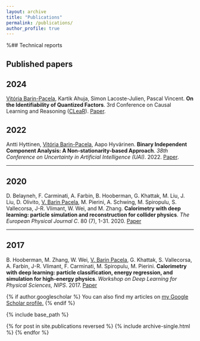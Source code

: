 ```yaml
---
layout: archive
title: "Publications"
permalink: /publications/
author_profile: true
---
```

%## Technical reports

## Published papers
## 2024
<u>Vitória Barin-Pacela</u>, Kartik Ahuja, Simon Lacoste-Julien, Pascal Vincent. **On the Identifiability of Quantized Factors**. 3rd Conference on Causal Learning and Reasoning ([CLeaR](https://www.cclear.cc/2024)). [Paper](https://arxiv.org/abs/2306.16334).

## 2022

Antti Hyttinen, <u>Vitória Barin-Pacela</u>, Aapo Hyvärinen. **Binary Independent Component Analysis: A Non-stationarity-based Approach**. <i>38th Conference on Uncertainty in Artificial Intelligence (UAI)</i>. 2022. [Paper](https://proceedings.mlr.press/v180/hyttinen22a.html).

___

## 2020

D. Belayneh, F. Carminati, A. Farbin, B. Hooberman, G. Khattak, M. Liu, J. Liu, D. Olivito, <u>V. Barin Pacela</u>, M. Pierini, A. Schwing, M. Spiropulu, S. Vallecorsa, J-R. Vlimant, W. Wei, and M. Zhang. **Calorimetry with deep learning: particle simulation and reconstruction for collider physics**. <i>The European Physical Journal C</i>. 80 (7), 1-31. 2020. [Paper](https://link.springer.com/article/10.1140/epjc/s10052-020-8251-9)


___

## 2017

B. Hooberman, M. Zhang, W. Wei, <u>V. Barin Pacela</u>, G. Khattak, S. Vallecorsa, A. Farbin, J-R. Vlimant, F. Carminati, M. Spiropulu, M. Pierini. **Calorimetry with deep learning: particle classification, energy regression, and simulation for high-energy physics**. <i>Workshop on Deep Learning for Physical Sciences, NIPS</i>. 2017. [Paper](https://dl4physicalsciences.github.io/files/nips_dlps_2017_15.pdf)

{% if author.googlescholar %}
  You can also find my articles on <u><a href="{{author.googlescholar}}">my Google Scholar profile</a>.</u>
{% endif %}

{% include base_path %}

{% for post in site.publications reversed %}
  {% include archive-single.html %}
{% endfor %}
